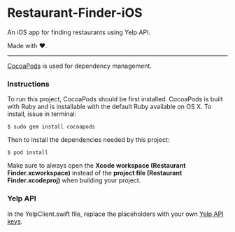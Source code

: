 # Restaurant-Finder-iOS
An iOS app for finding restaurants using Yelp API.

Made with ❤️.

---

[CocoaPods](https://cocoapods.org/) is used for dependency management.

### Instructions

To run this project, CocoaPods should be first installed. CocoaPods is built with Ruby and is installable with the default Ruby available on OS X. To install, issue in terminal:

```ogdl
$ sudo gem install cocoapods
```

Then to install the dependencies needed by this project:
```
$ pod install
```

Make sure to always open the **Xcode workspace (Restaurant Finder.xcworkspace)** instead of the **project file (Restaurant Finder.xcodeproj)** when building your project.

### Yelp API

In the YelpClient.swift file, replace the placeholders with your own [Yelp API keys](https://www.yelp.com/developers/manage_api_keys).
